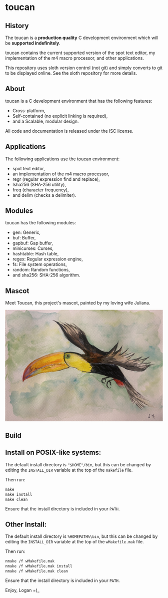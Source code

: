 <!--
Copyright (c) 2021 Logan Ryan McLintock

Permission to use, copy, modify, and distribute this software for any
purpose with or without fee is hereby granted, provided that the above
copyright notice and this permission notice appear in all copies.

THE SOFTWARE IS PROVIDED "AS IS" AND THE AUTHOR DISCLAIMS ALL WARRANTIES
WITH REGARD TO THIS SOFTWARE INCLUDING ALL IMPLIED WARRANTIES OF
MERCHANTABILITY AND FITNESS. IN NO EVENT SHALL THE AUTHOR BE LIABLE FOR
ANY SPECIAL, DIRECT, INDIRECT, OR CONSEQUENTIAL DAMAGES OR ANY DAMAGES
WHATSOEVER RESULTING FROM LOSS OF USE, DATA OR PROFITS, WHETHER IN AN
ACTION OF CONTRACT, NEGLIGENCE OR OTHER TORTIOUS ACTION, ARISING OUT OF
OR IN CONNECTION WITH THE USE OR PERFORMANCE OF THIS SOFTWARE.

-->
<!--
Description:
toucan is a cross-platform C development environment that contains the
spot text editor and an implementation of the m4 macro processor
-->
toucan
======

History
-------

The toucan is a **production quality** C development environment which will
be **supported indefinitely**.

toucan contains the current supported version of the spot text editor,
my implementation of the m4 macro processor, and other applications.

This repository uses sloth version control (not git) and simply converts to
git to be displayed online. See the sloth repository for more details.

About
-----

toucan is a C development environment that has the following features:

* Cross-platform,
* Self-contained (no explicit linking is required),
* and a Scalable, modular design.

All code and documentation is released under the ISC license.

Applications
------------

The following applications use the toucan environment:

* spot text editor,
* an implementation of the m4 macro processor,
* regr (regular expression find and replace),
* lsha256 (SHA-256 utility),
* freq (character frequency),
* and delim (checks a delimiter).

Modules
-------

toucan has the following modules:

* gen: Generic,
* buf: Buffer,
* gapbuf: Gap buffer,
* minicurses: Curses,
* hashtable: Hash table,
* regex: Regular expression engine,
* fs: File system operations,
* random: Random functions,
* and sha256: SHA-256 algorithm.

Mascot
------

Meet Toucan, this project's mascot, painted by my loving wife Juliana.

![toucan](art/toucan.jpg)

Build
-----

Install on POSIX-like systems:
------------------------------

The default install directory is `"$HOME"/bin`, but this can be changed by
editing the `INSTALL_DIR` variable at the top of the `makefile` file.

Then run:

```
make
make install
make clean
```

Ensure that the install directory is included in your `PATH`.


Other Install:
--------------

The default install directory is `%HOMEPATH%\bin`, but this can be changed by
editing the `INSTALL_DIR` variable at the top of the `wMakefile.mak` file.


Then run:

```
nmake /f wMakefile.mak
nmake /f wMakefile.mak install
nmake /f wMakefile.mak clean
```

Ensure that the install directory is included in your `PATH`.


Enjoy,
Logan =)_
